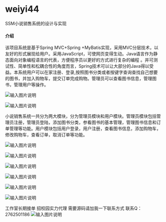 # weiyi44
SSM小说销售系统的设计与实现

#### 介绍
该项目系统是基于Spring MVC+Spring +MyBatis实现，采用MVC分层技术，以友好的形式展现给用户。采用JavaScript，可使网页变得生动。Java语言作为静态面向对象编程语言的代表，方便程序员以更好的方式进行复杂的编程 。并可测试性、简单性和松耦合性的角度而言，Spring技术可以让大部分的Java得以受益。本系统用户可以在家注册、登录,按照图书分类或者按键字查询查找自己想要的图书，并加入购物车，提交订单完成购物。管理员可以查看图书信息，管理图书，管理用户等操作。

![输入图片说明](https://images.gitee.com/uploads/images/2020/1128/234900_2b49a555_4865385.png "屏幕截图.png")

![输入图片说明](https://images.gitee.com/uploads/images/2020/1128/234911_268e3acd_4865385.png "屏幕截图.png")

小说销售系统一共分为两大模块，分为管理员模块和用户模块。管理员模块包括管理员注册，管理员登陆，添加图书分类，参看图书的基本管理，管理图书信息和订单管理等功能。用户模块包括用户登录，用户注册，查看图书信息，添加购物车，修改购物车，查看订单，取消订单等功能。

![输入图片说明](https://images.gitee.com/uploads/images/2020/1128/234933_591b456e_4865385.png "屏幕截图.png")

![输入图片说明](https://images.gitee.com/uploads/images/2020/1128/234943_e8b437c4_4865385.png "屏幕截图.png")

![输入图片说明](https://images.gitee.com/uploads/images/2020/1128/234951_cf43e859_4865385.png "屏幕截图.png")

![输入图片说明](https://images.gitee.com/uploads/images/2020/1128/234959_44585015_4865385.png "屏幕截图.png")

![输入图片说明](https://images.gitee.com/uploads/images/2020/1128/235010_6ae1792d_4865385.png "屏幕截图.png")

![输入图片说明](https://images.gitee.com/uploads/images/2020/1128/235020_6cd9e35e_4865385.png "屏幕截图.png")

工作室长期接单 招校园实力代理
需要源码请加我一下联系方式
联系Q：2762501186
![输入图片说明](https://images.gitee.com/uploads/images/2020/1119/003728_cd598bb9_4865385.jpeg "微信.jpg")
